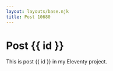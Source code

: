 ```yaml
---
layout: layouts/base.njk
title: Post 10680
---
```


# Post {{ id }}

This is post {{ id }} in my Eleventy project.
